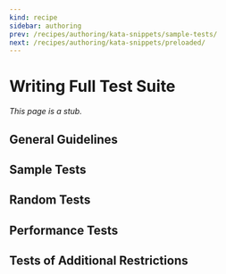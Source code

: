 ```yaml
---
kind: recipe
sidebar: authoring
prev: /recipes/authoring/kata-snippets/sample-tests/
next: /recipes/authoring/kata-snippets/preloaded/
---
```


# Writing Full Test Suite

_This page is a stub._

## General Guidelines

## Sample Tests

## Random Tests

## Performance Tests

## Tests of Additional Restrictions